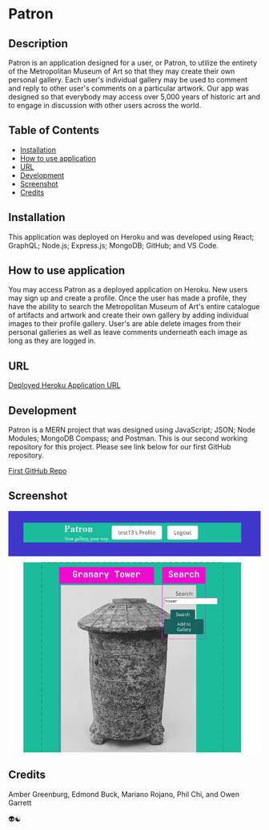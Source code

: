 # Patron

## Description

Patron is an application designed for a user, or Patron, to utilize the entirety of the Metropolitan Museum of Art so that they may create their own personal gallery. Each user's individual gallery may be used to comment and reply to other user's comments on a particular artwork. Our app was designed so that everybody may access over 5,000 years of historic art and to engage in discussion with other users across the world. 

## Table of Contents 

- [Installation](#installation)
- [How to use application](#how-to-use-application)
- [URL](#url)
- [Development](#development)
- [Screenshot](#screenshot)
- [Credits](#credits)

## Installation

This application was deployed on Heroku and was developed using React; GraphQL; Node.js; Express.js; MongoDB; GitHub; and VS Code. 

## How to use application

You may access Patron as a deployed application on Heroku. New users may sign up and create a profile. Once the user has made a profile, they have the ability to search the Metropolitan Museum of Art's entire catalogue of artifacts and artwork and create their own gallery by adding individual images to their profile gallery. User's are able delete images from their personal galleries as well as leave comments underneath each image as long as they are logged in.  

## URL 

<a href ="https://still-hamlet-17829.herokuapp.com/" target="_blank">Deployed Heroku Application URL</a>

## Development 

Patron is a MERN project that was designed using JavaScript; JSON; Node Modules; MongoDB Compass; and Postman. This is our second working repository for this project. Please see link below for our first GitHub repository. 

<a href ="https://github.com/Eddiebuck88/Legacy-Stadiums" target="_blank">First GitHub Repo</a>

## Screenshot

<img src="/client/public/placeholderscreenshot.png" alt="App in development" title="App in development">

## Credits

Amber Greenburg,
Edmond Buck, 
Mariano Rojano, 
Phil Chi, and
Owen Garrett

:alien::yin_yang: